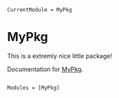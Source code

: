 ```@meta
CurrentModule = MyPkg
```

# MyPkg
This is a extremly nice little package!

Documentation for [MyPkg](https://github.com/jmaedler/MyPkg.jl).

```@index
```

```@autodocs
Modules = [MyPkg]
```
